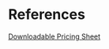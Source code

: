 # References  

[Downloadable Pricing Sheet](https://www.riversideonline.com/patients_guests/upload/PriceTransparencyFile122818.xlsx)  